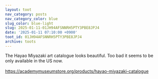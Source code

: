 ```yaml
---
layout: toot
nav_category: posts
nav_category_color: blue
slug_color: blue-light
slug: 2025-01-11-01JH94AFSNNRH5PTY3PBE8JPJ4
date: '2025-01-11 07:10:00 +0900'
toot_id: 01JH94AFSNNRH5PTY3PBE8JPJ4
archive: toots
---
```

<p>The Hayao Miyazaki art catalogue looks beautiful. Too bad it seems to be only available in the US now.<br><br><a href="https://academymuseumstore.org/products/hayao-miyazaki-catalogue" rel="nofollow noreferrer noopener" target="_blank">https://academymuseumstore.org/products/hayao-miyazaki-catalogue</a></p>

